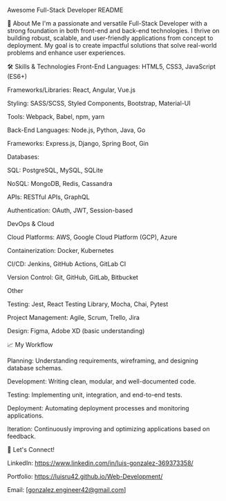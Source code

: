 Awesome Full-Stack Developer README

🚀 About Me
I'm a passionate and versatile Full-Stack Developer with a strong foundation in both front-end and back-end technologies. I thrive on building robust, scalable, and user-friendly applications from concept to deployment. My goal is to create impactful solutions that solve real-world problems and enhance user experiences.

🛠️ Skills & Technologies
Front-End
Languages: HTML5, CSS3, JavaScript (ES6+)

Frameworks/Libraries: React, Angular, Vue.js

Styling: SASS/SCSS, Styled Components, Bootstrap, Material-UI

Tools: Webpack, Babel, npm, yarn

Back-End
Languages: Node.js, Python, Java, Go

Frameworks: Express.js, Django, Spring Boot, Gin

Databases:

SQL: PostgreSQL, MySQL, SQLite

NoSQL: MongoDB, Redis, Cassandra

APIs: RESTful APIs, GraphQL

Authentication: OAuth, JWT, Session-based

DevOps & Cloud

Cloud Platforms: AWS, Google Cloud Platform (GCP), Azure

Containerization: Docker, Kubernetes

CI/CD: Jenkins, GitHub Actions, GitLab CI

Version Control: Git, GitHub, GitLab, Bitbucket

Other

Testing: Jest, React Testing Library, Mocha, Chai, Pytest

Project Management: Agile, Scrum, Trello, Jira

Design: Figma, Adobe XD (basic understanding)


📈 My Workflow

Planning: Understanding requirements, wireframing, and designing database schemas.

Development: Writing clean, modular, and well-documented code.

Testing: Implementing unit, integration, and end-to-end tests.

Deployment: Automating deployment processes and monitoring applications.

Iteration: Continuously improving and optimizing applications based on feedback.

🤝 Let's Connect!

LinkedIn: https://www.linkedin.com/in/luis-gonzalez-369373358/

Portfolio: https://luisru42.github.io/Web-Development/

Email: [gonzalez.engineer42@gmail.com]
